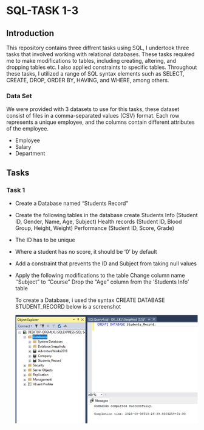 # SQL-TASK 1-3
## Introduction

This repository contains three diffrent tasks using SQL, I undertook three tasks that involved working with relational databases. These tasks required me to make modifications to tables, including creating, altering, and dropping tables etc. I also applied constraints to specific tables. Throughout these tasks, I utilized a range of SQL syntax elements such as SELECT, CREATE, DROP, ORDER BY, HAVING, and WHERE, among others.

### Data Set
We were provided with 3 datasets to use for this tasks, these dataset consist of files in a comma-separated values (CSV) format. Each row represents a unique employee, and the columns contain different attributes of the employee. 
- Employee
- Salary
- Department

## Tasks 

### Task 1
- Create a Database named “Students Record”
- Create the following tables in the database create
  Students Info  (Student ID, Gender, Name, Age, Subject)
  Health records (Student ID, Blood Group, Height, Weight)
  Performance (Student ID, Score, Grade)
- The ID has to be unique
- Where a student has no score, it should be ‘0’ by default
- Add a constraint that prevents the ID and Subject from taking null values
- Apply the following modifications to the table
    Change column name ‘’Subject” to ‘’Course” 
    Drop the “Age” column from the ‘Students Info’ table

  To create a Database, i used the syntax CREATE DATABASE STUDENT_RECORD below is a screenshot 

  ![](studentDatabase.jpg)


